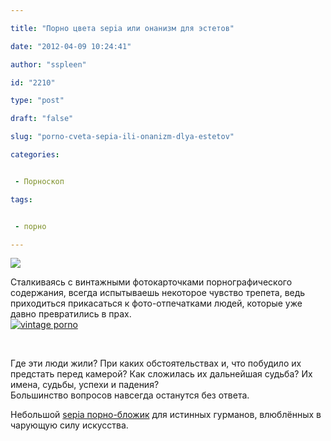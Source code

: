 ```yaml
---

title: "Порно цвета sepia или онанизм для эстетов"

date: "2012-04-09 10:24:41"

author: "sspleen"

id: "2210"

type: "post"

draft: "false"

slug: "porno-cveta-sepia-ili-onanizm-dlya-estetov"

categories:


 - Порноскоп

tags:


 - порно

---
```

[![](/uploads/2012/04/nun-pussy-sepia-erotic.jpg)](/2012/04/porno-cveta-sepia-ili-onanizm-dlya-estetov/nun-pussy-sepia-erotic/)  
  
Сталкиваясь с винтажными фотокарточками порнографического содержания, всегда испытываешь некоторое чувство трепета, ведь приходиться прикасаться к фото-отпечатками людей, которые уже давно превратились в прах.  
[![](/uploads/2012/05/b429f6c7485a96cb13ec877a944f9878.jpg "vintage porno")](/2012/04/porno-cveta-sepia-ili-onanizm-dlya-estetov/b429f6c7485a96cb13ec877a944f9878/)  
  
   
  
Где эти люди жили? При каких обстоятельствах и, что побудило их предстать перед камерой? Как сложилась их дальнейшая судьба? Их имена, судьбы, успехи и падения?  
Большинство вопросов навсегда останутся без ответа.  
  
Небольшой [sepia порно-бложик](http://www.vintagelust.com/) для истинных гурманов, влюблённых в чарующую силу искусства.